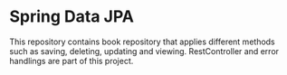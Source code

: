 # Spring Data JPA
This repository contains book repository that applies different methods such as saving, deleting, updating and viewing.
RestController and error handlings are part of this project.
